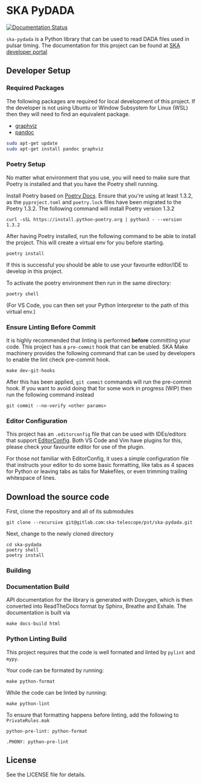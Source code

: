 # SKA PyDADA

[![Documentation Status](https://readthedocs.org/projects/ska-telescope-ska-pydada/badge/?version=latest)](https://developer.skao.int/projects/ska-pydada/en/latest/)

`ska-pydada` is a Python library that can be used to read DADA files used in pulsar timing. The documentation for this
project can be found at [SKA developer portal](https://developer.skao.int/projects/ska-pydada/en/latest/)

## Developer Setup

### Required Packages

The following packages are required for local development of this project. If the developer is not using Ubuntu
or Window Subsystem for Linux (WSL) then they will need to find an equivalent package.

* [graphviz](https://graphviz.org/)
* [pandoc](https://pandoc.org/)

```bash
sudo apt-get update
sudo apt-get install pandoc graphviz
```

### Poetry Setup

No matter what environment that you use, you will need to make sure that Poetry is
installed and that you have the Poetry shell running.

Install Poetry based on [Poetry Docs](https://python-poetry.org/docs/). Ensure that you're using at least 1.3.2, as the
`pyproject.toml` and `poetry.lock` files have been migrated to the Poetry 1.3.2.  The following command will install Poetry
version 1.3.2

    curl -sSL https://install.python-poetry.org | python3 - --version 1.3.2

After having Poetry installed, run the following command to be able to install the project. This will create a virtual env for you before starting.

    poetry install

If this is successful you should be able to use your favourite editor/IDE to develop in this project.

To activate the poetry environment then run in the same directory:

    poetry shell

(For VS Code, you can then set your Python Interpreter to the path of this virtual env.)

### Ensure Linting Before Commit

It is highly recommended that linting is performed **before** committing your code.  This project
has a `pre-commit` hook that can be enabled.  SKA Make machinery provides the following command
that can be used by developers to enable the lint check pre-commit hook.

    make dev-git-hooks

After this has been applied, `git commit` commands will run the pre-commit hook. If you
want to avoid doing that for some work in progress (WIP) then run the following command
instead

    git commit --no-verify <other params>

### Editor Configuration

This project has an `.editorconfig` file that can be used with IDEs/editors that support
[EditorConfig](https://editorconfig.org/).  Both VS Code and Vim have plugins for this,
please check your favourite editor for use of the plugin.

For those not familiar with EditorConfig, it uses a simple configuration file that
instructs your editor to do some basic formatting, like tabs as 4 spaces for Python or
leaving tabs as tabs for Makefiles, or even trimming trailing whitespace of lines.


## Download the source code

First, clone the repository and all of its submodules

    git clone --recursive git@gitlab.com:ska-telescope/pst/ska-pydada.git

Next, change to the newly cloned directory

    cd ska-pydada
    poetry shell
    poetry install

### Building

### Documentation Build

API documentation for the library is generated with Doxygen, which is then converted into ReadTheDocs format by Sphinx, Breathe and Exhale. The documentation is built via 

    make docs-build html

### Python Linting Build

This project requires that the code is well formated and linted by `pylint` and `mypy`.

Your code can be formated by running:

    make python-format

While the code can be linted by running:

    make python-lint

To ensure that formatting happens before linting, add the following to `PrivateRules.mak`

```make
python-pre-lint: python-format

.PHONY: python-pre-lint
```

## License

See the LICENSE file for details.

